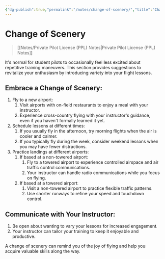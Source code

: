 ```yaml
---
{"dg-publish":true,"permalink":"/notes/change-of-scenery/","title":"Change of Scenery","tags":["aviation","classnotes"]}
---
```



# Change of Scenery
> [[Notes/Private Pilot License (PPL) Notes\|Private Pilot License (PPL) Notes]]



It's normal for student pilots to occasionally feel less excited about repetitive training maneuvers. This section provides suggestions to revitalize your enthusiasm by introducing variety into your flight lessons.

## Embrace a Change of Scenery:

1. Fly to a new airport:
    1. Visit airports with on-field restaurants to enjoy a meal with your instructor.
    2. Experience cross-country flying with your instructor's guidance, even if you haven't formally learned it yet.
2. Schedule lessons at different times:
    1. If you usually fly in the afternoon, try morning flights when the air is cooler and calmer.
    2. If you typically fly during the week, consider weekend lessons when you may have fewer distractions.
3. Practice landings at different airports:
    1. If based at a non-towered airport:
        1. Fly to a towered airport to experience controlled airspace and air traffic control communications.
        2. Your instructor can handle radio communications while you focus on flying.
    2. If based at a towered airport:
        1. Visit a non-towered airport to practice flexible traffic patterns.
        2. Use shorter runways to refine your speed and touchdown control.

## Communicate with Your Instructor:

1. Be open about wanting to vary your lessons for increased engagement.
2. Your instructor can tailor your training to keep it enjoyable and productive.

A change of scenery can remind you of the joy of flying and help you acquire valuable skills along the way.